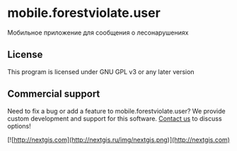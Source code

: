 # mobile.forestviolate.user
Мобильное приложение для сообщения о лесонарушениях

License
-------
This program is licensed under GNU GPL v3 or any later version

Commercial support
----------
Need to fix a bug or add a feature to mobile.forestviolate.user? We provide custom development and support for this software. [Contact us](http://nextgis.ru/en/contact/) to discuss options!

[![http://nextgis.com](http://nextgis.ru/img/nextgis.png)](http://nextgis.com)
